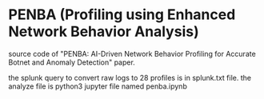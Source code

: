 # PENBA (Profiling using Enhanced Network Behavior Analysis)
source code of "PENBA: AI-Driven Network Behavior Profiling for Accurate Botnet and Anomaly Detection" paper.


the splunk query to convert raw logs to 28 profiles is in splunk.txt file.
the analyze file is python3 jupyter file named penba.ipynb

